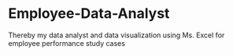 # Employee-Data-Analyst
Thereby my data analyst and data visualization using Ms. Excel for employee performance study cases
